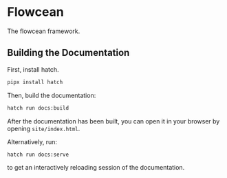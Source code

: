 # Flowcean

The flowcean framework.

## Building the Documentation

First, install hatch.

```bash
pipx install hatch
```

Then, build the documentation:

```bash
hatch run docs:build
```

After the documentation has been built, you can open it in your browser by opening `site/index.html`.

Alternatively, run:

```bash
hatch run docs:serve
```

to get an interactively reloading session of the documentation.
